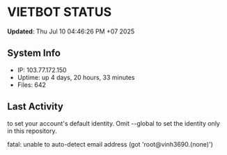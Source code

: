 # VIETBOT STATUS
**Updated**: Thu Jul 10 04:46:26 PM +07 2025

## System Info
- IP: 103.77.172.150
- Uptime: up 4 days, 20 hours, 33 minutes
- Files: 642

## Last Activity

to set your account's default identity.
Omit --global to set the identity only in this repository.

fatal: unable to auto-detect email address (got 'root@vinh3690.(none)')
